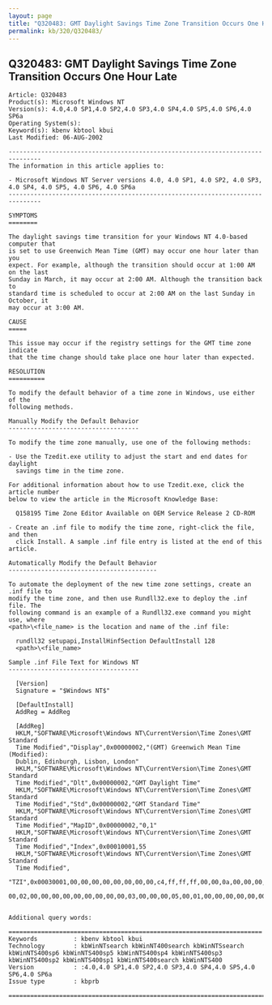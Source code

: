 ```yaml
---
layout: page
title: "Q320483: GMT Daylight Savings Time Zone Transition Occurs One Hour Late"
permalink: kb/320/Q320483/
---
```


## Q320483: GMT Daylight Savings Time Zone Transition Occurs One Hour Late

	Article: Q320483
	Product(s): Microsoft Windows NT
	Version(s): 4.0,4.0 SP1,4.0 SP2,4.0 SP3,4.0 SP4,4.0 SP5,4.0 SP6,4.0 SP6a
	Operating System(s): 
	Keyword(s): kbenv kbtool kbui
	Last Modified: 06-AUG-2002
	
	-------------------------------------------------------------------------------
	The information in this article applies to:
	
	- Microsoft Windows NT Server versions 4.0, 4.0 SP1, 4.0 SP2, 4.0 SP3, 4.0 SP4, 4.0 SP5, 4.0 SP6, 4.0 SP6a 
	-------------------------------------------------------------------------------
	
	SYMPTOMS
	========
	
	The daylight savings time transition for your Windows NT 4.0-based computer that
	is set to use Greenwich Mean Time (GMT) may occur one hour later than you
	expect. For example, although the transition should occur at 1:00 AM on the last
	Sunday in March, it may occur at 2:00 AM. Although the transition back to
	standard time is scheduled to occur at 2:00 AM on the last Sunday in October, it
	may occur at 3:00 AM.
	
	CAUSE
	=====
	
	This issue may occur if the registry settings for the GMT time zone indicate
	that the time change should take place one hour later than expected.
	
	RESOLUTION
	==========
	
	To modify the default behavior of a time zone in Windows, use either of the
	following methods.
	
	Manually Modify the Default Behavior
	------------------------------------
	
	To modify the time zone manually, use one of the following methods:
	
	- Use the Tzedit.exe utility to adjust the start and end dates for daylight
	  savings time in the time zone.
	
	For additional information about how to use Tzedit.exe, click the article number
	below to view the article in the Microsoft Knowledge Base:
	
	  Q158195 Time Zone Editor Available on OEM Service Release 2 CD-ROM
	
	- Create an .inf file to modify the time zone, right-click the file, and then
	  click Install. A sample .inf file entry is listed at the end of this article.
	
	Automatically Modify the Default Behavior
	-----------------------------------------
	
	To automate the deployment of the new time zone settings, create an .inf file to
	modify the time zone, and then use Rundll32.exe to deploy the .inf file. The
	following command is an example of a Rundll32.exe command you might use, where
	<path>\<file_name> is the location and name of the .inf file:
	
	  rundll32 setupapi,InstallHinfSection DefaultInstall 128
	  <path>\<file_name>
	
	Sample .inf File Text for Windows NT
	------------------------------------
	
	  [Version]
	  Signature = "$Windows NT$"
	
	  [DefaultInstall]
	  AddReg = AddReg
	
	  [AddReg]
	  HKLM,"SOFTWARE\Microsoft\Windows NT\CurrentVersion\Time Zones\GMT Standard
	  Time Modified","Display",0x00000002,"(GMT) Greenwich Mean Time (Modified):
	  Dublin, Edinburgh, Lisbon, London"
	  HKLM,"SOFTWARE\Microsoft\Windows NT\CurrentVersion\Time Zones\GMT Standard
	  Time Modified","Dlt",0x00000002,"GMT Daylight Time"
	  HKLM,"SOFTWARE\Microsoft\Windows NT\CurrentVersion\Time Zones\GMT Standard
	  Time Modified","Std",0x00000002,"GMT Standard Time"
	  HKLM,"SOFTWARE\Microsoft\Windows NT\CurrentVersion\Time Zones\GMT Standard
	  Time Modified","MapID",0x00000002,"0,1"
	  HKLM,"SOFTWARE\Microsoft\Windows NT\CurrentVersion\Time Zones\GMT Standard
	  Time Modified","Index",0x00010001,55
	  HKLM,"SOFTWARE\Microsoft\Windows NT\CurrentVersion\Time Zones\GMT Standard
	  Time Modified",
	  "TZI",0x00030001,00,00,00,00,00,00,00,00,c4,ff,ff,ff,00,00,0a,00,00,00,05,
	  00,02,00,00,00,00,00,00,00,00,00,03,00,00,00,05,00,01,00,00,00,00,00,00,00
	
	
	Additional query words:
	
	======================================================================
	Keywords          : kbenv kbtool kbui 
	Technology        : kbWinNTsearch kbWinNT400search kbWinNTSsearch kbWinNTS400sp6 kbWinNTS400sp5 kbWinNTS400sp4 kbWinNTS400sp3 kbWinNTS400sp2 kbWinNTS400sp1 kbWinNTS400search kbWinNTS400
	Version           : :4.0,4.0 SP1,4.0 SP2,4.0 SP3,4.0 SP4,4.0 SP5,4.0 SP6,4.0 SP6a
	Issue type        : kbprb
	
	=============================================================================
	
